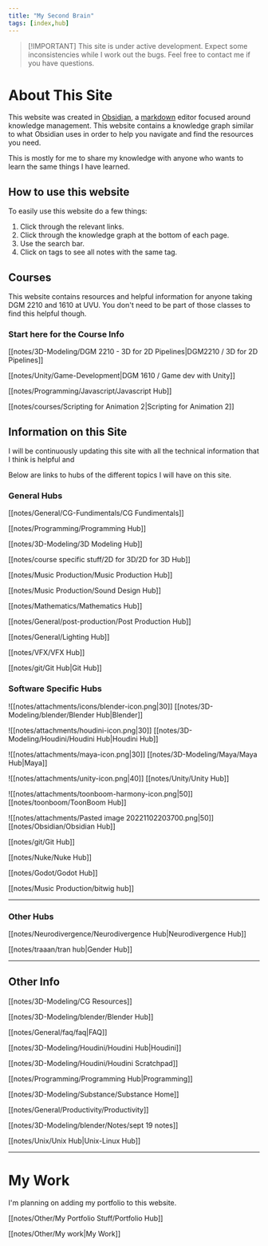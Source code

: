 ```yaml
---
title: "My Second Brain"
tags: [index,hub]
---
```


>[!IMPORTANT] This site is under active development. Expect some inconsistencies while I work out the bugs. Feel free to contact me if you have questions.


# About This Site
This website was created in [Obsidian](https://obsidian.md/), a [markdown](https://www.markdownguide.org/) editor focused around knowledge management. This website contains a knowledge graph similar to what Obsidian uses in order to help you navigate and find the resources you need.

This is mostly for me to share my knowledge with anyone who wants to learn the same things I have learned.


## How to use this website
To easily use this website do a few things:
1. Click through the relevant links.
2. Click through the knowledge graph at the bottom of each page.
3. Use the search bar.
4. Click on tags to see all notes with the same tag.


## Courses
This website contains resources and helpful information for anyone taking DGM 2210 and 1610 at UVU. You don't need to be part of those classes to find this helpful though.


### Start here for the Course Info

[[notes/3D-Modeling/DGM 2210 - 3D for 2D Pipelines|DGM2210 / 3D for 2D Pipelines]]

[[notes/Unity/Game-Development|DGM 1610 / Game dev with Unity]]

[[notes/Programming/Javascript/Javascript Hub]]

[[notes/courses/Scripting for Animation 2|Scripting for Animation 2]]



## Information on this Site

I will be continuously updating this site with all the technical information that I think is helpful and 

Below are links to hubs of the different topics I will have on this site.

### General Hubs

[[notes/General/CG-Fundimentals/CG Fundimentals]]

[[notes/Programming/Programming Hub]]

[[notes/3D-Modeling/3D Modeling Hub]]

[[notes/course specific stuff/2D for 3D/2D for 3D Hub]]

[[notes/Music Production/Music Production Hub]]

[[notes/Music Production/Sound Design Hub]]

[[notes/Mathematics/Mathematics Hub]]

[[notes/General/post-production/Post Production Hub]]

[[notes/General/Lighting Hub]]

[[notes/VFX/VFX Hub]]

[[notes/git/Git Hub|Git Hub]]


### Software Specific Hubs

![[notes/attachments/icons/blender-icon.png|30]] [[notes/3D-Modeling/blender/Blender Hub|Blender]]

![[notes/attachments/houdini-icon.png|30]] [[notes/3D-Modeling/Houdini/Houdini Hub|Houdini Hub]]

![[notes/attachments/maya-icon.png|30]] [[notes/3D-Modeling/Maya/Maya Hub|Maya]]

![[notes/attachments/unity-icon.png|40]] [[notes/Unity/Unity Hub]]

![[notes/attachments/toonboom-harmony-icon.png|50]][[notes/toonboom/ToonBoom Hub]]

![[notes/attachments/Pasted image 20221102203700.png|50]] [[notes/Obsidian/Obsidian Hub]]

[[notes/git/Git Hub]]

[[notes/Nuke/Nuke Hub]]

[[notes/Godot/Godot Hub]]

[[notes/Music Production/bitwig hub]]

---

### Other Hubs

[[notes/Neurodivergence/Neurodivergence Hub|Neurodivergence Hub]]

[[notes/traaan/tran hub|Gender Hub]]


---

## Other Info

[[notes/3D-Modeling/CG Resources]]

[[notes/3D-Modeling/blender/Blender Hub]]

[[notes/General/faq/faq|FAQ]]

[[notes/3D-Modeling/Houdini/Houdini Hub|Houdini]]

[[notes/3D-Modeling/Houdini/Houdini Scratchpad]]

[[notes/Programming/Programming Hub|Programming]]

[[notes/3D-Modeling/Substance/Substance Home]]

[[notes/General/Productivity/Productivity]]

[[notes/3D-Modeling/blender/Notes/sept 19 notes]]

[[notes/Unix/Unix Hub|Unix-Linux Hub]]


---

# My Work

I'm planning on adding my portfolio to this website.

[[notes/Other/My Portfolio Stuff/Portfolio Hub]]

[[notes/Other/My work|My Work]]

